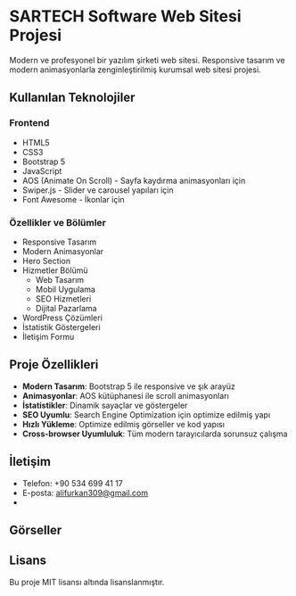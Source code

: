 # SARTECH Software Web Sitesi Projesi

Modern ve profesyonel bir yazılım şirketi web sitesi. Responsive tasarım ve modern animasyonlarla zenginleştirilmiş kurumsal web sitesi projesi.

## Kullanılan Teknolojiler

### Frontend
- HTML5
- CSS3
- Bootstrap 5
- JavaScript
- AOS (Animate On Scroll) - Sayfa kaydırma animasyonları için
- Swiper.js - Slider ve carousel yapıları için
- Font Awesome - İkonlar için

### Özellikler ve Bölümler

- Responsive Tasarım
- Modern Animasyonlar
- Hero Section
- Hizmetler Bölümü
  - Web Tasarım
  - Mobil Uygulama
  - SEO Hizmetleri
  - Dijital Pazarlama
- WordPress Çözümleri
- İstatistik Göstergeleri
- İletişim Formu

## Proje Özellikleri

- **Modern Tasarım**: Bootstrap 5 ile responsive ve şık arayüz
- **Animasyonlar**: AOS kütüphanesi ile scroll animasyonları
- **İstatistikler**: Dinamik sayaçlar ve göstergeler
- **SEO Uyumlu**: Search Engine Optimization için optimize edilmiş yapı
- **Hızlı Yükleme**: Optimize edilmiş görseller ve kod yapısı
- **Cross-browser Uyumluluk**: Tüm modern tarayıcılarda sorunsuz çalışma

## İletişim

- Telefon: +90 534 699 41 17 
- E-posta: alifurkan309@gmail.com
- 
## Görseller

## Lisans

Bu proje MIT lisansı altında lisanslanmıştır.
